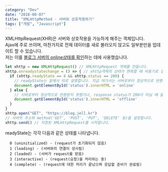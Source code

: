 ```yaml
---
category: "Dev"
date: "2018-08-07"
title: "XMLHttpMethod - 서버와 상호작용하기"
tags: ["개발", "Javascript"]
---
```

XMLHttpRequest(XHR)은 서버와 상호작용을 가능하게 해주는 객체입니다.  
Ajax에 주로 쓰이며, 마찬가지로 전체 데이터를 새로 불러오지 않고도 일부분만을 업데이트 할 수 있습니다.  
저는 이를 [블로그 서버의 online상태를 확인](https://blog.jell.kr/chat/2018/08/07/내_블로그는_살아있는가/)하는 데에 사용했습니다.
```javascript
let xhttp = new XMLHttpRequest() // XMLHttpRequest 객체를 만듭니다.
xhttp.onreadystatechange = () => { // xhttp객체의 상태가 변화할 때 비동기로 실행됩니다.
  if (xhttp.readyState == 4 && xhttp.status == 200) { 
    // readyState는 밑에서 따로 설명합니다. 지금 여기서는 서버로부터 정상적으로 반환되었을 때를 나타냅니다.
    document.getElementById('status').innerHTML = 'online'
  } else { 
    // 서버로부터 정상적으로 반환받지 못했거나, response status가 200이 아닐 때 들어옵니다.
    document.getElementById('status').innerHTML = 'offline'
  }
}
xhttp.open("GET", "https://blog.jell.kr")
// 서버의 주소와 method('GET', 'POST', 'PUT', 'DELETE' 등)을 설정합니다.
xhttp.send() // 지정된 XMLHttpRequest를 시작합니다.
```
  
readyState는 각각 다음과 같은 상태를 나타냅니다.  
~~~
  0 (uninitialized) - (request가 초기화되지 않음)  
  1 (loading) - (서버와의 연결이 성사됨)  
  2 (loaded) - (서버가 request를 받음)  
  3 (interactive) - (request(요청)을 처리하는 중)  
  4 (complete) - (request에 대한 처리가 끝났으며 응답할 준비가 완료됨)
~~~
